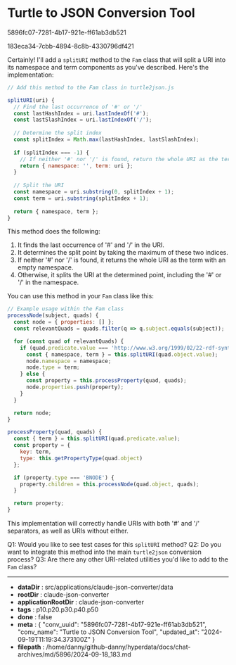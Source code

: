 # Turtle to JSON Conversion Tool

5896fc07-7281-4b17-921e-ff61ab3db521

183eca34-7cbb-4894-8c8b-4330796df421

 Certainly! I'll add a `splitURI` method to the `Fam` class that will split a URI into its namespace and term components as you've described. Here's the implementation:

```javascript
// Add this method to the Fam class in turtle2json.js

splitURI(uri) {
  // Find the last occurrence of '#' or '/'
  const lastHashIndex = uri.lastIndexOf('#');
  const lastSlashIndex = uri.lastIndexOf('/');
  
  // Determine the split index
  const splitIndex = Math.max(lastHashIndex, lastSlashIndex);
  
  if (splitIndex === -1) {
    // If neither '#' nor '/' is found, return the whole URI as the term
    return { namespace: '', term: uri };
  }
  
  // Split the URI
  const namespace = uri.substring(0, splitIndex + 1);
  const term = uri.substring(splitIndex + 1);
  
  return { namespace, term };
}
```

This method does the following:

1. It finds the last occurrence of '#' and '/' in the URI.
2. It determines the split point by taking the maximum of these two indices.
3. If neither '#' nor '/' is found, it returns the whole URI as the term with an empty namespace.
4. Otherwise, it splits the URI at the determined point, including the '#' or '/' in the namespace.

You can use this method in your `Fam` class like this:

```javascript
// Example usage within the Fam class
processNode(subject, quads) {
  const node = { properties: [] };
  const relevantQuads = quads.filter(q => q.subject.equals(subject));

  for (const quad of relevantQuads) {
    if (quad.predicate.value === 'http://www.w3.org/1999/02/22-rdf-syntax-ns#type') {
      const { namespace, term } = this.splitURI(quad.object.value);
      node.namespace = namespace;
      node.type = term;
    } else {
      const property = this.processProperty(quad, quads);
      node.properties.push(property);
    }
  }

  return node;
}

processProperty(quad, quads) {
  const { term } = this.splitURI(quad.predicate.value);
  const property = {
    key: term,
    type: this.getPropertyType(quad.object)
  };

  if (property.type === 'BNODE') {
    property.children = this.processNode(quad.object, quads);
  }

  return property;
}
```

This implementation will correctly handle URIs with both '#' and '/' separators, as well as URIs without either.

Q1: Would you like to see test cases for this `splitURI` method?
Q2: Do you want to integrate this method into the main `turtle2json` conversion process?
Q3: Are there any other URI-related utilities you'd like to add to the `Fam` class?

---

* **dataDir** : src/applications/claude-json-converter/data
* **rootDir** : claude-json-converter
* **applicationRootDir** : claude-json-converter
* **tags** : p10.p20.p30.p40.p50
* **done** : false
* **meta** : {
  "conv_uuid": "5896fc07-7281-4b17-921e-ff61ab3db521",
  "conv_name": "Turtle to JSON Conversion Tool",
  "updated_at": "2024-09-19T11:19:34.373100Z"
}
* **filepath** : /home/danny/github-danny/hyperdata/docs/chat-archives/md/5896/2024-09-18_183.md